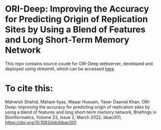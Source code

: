 # ORI-Deep: Improving the Accuracy for Predicting Origin of Replication Sites by Using a Blend of Features and Long Short-Term Memory Network

This repo contains source coude for ORI-Deep webserver, developed and deployed using streamlit, which can be accessed [here](https://share.streamlit.io/waqarhusain/orideep/main/app.py).

# To cite this:
Mahwish Shahid, Maham Ilyas, Waqar Hussain, Yaser Daanial Khan, ORI-Deep: improving the accuracy for predicting origin of replication sites by using a blend of features and long short-term memory network, Briefings in Bioinformatics, Volume 23, Issue 2, March 2022, bbac001, https://doi.org/10.1093/bib/bbac001

